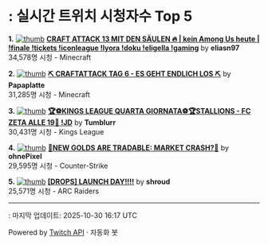 # : 실시간 트위치 시청자수 Top 5

**1.** [![thumb](https://static-cdn.jtvnw.net/previews-ttv/live_user_eliasn97-320x180.jpg)](https://twitch.tv/eliasn97)
**[CRAFT ATTACK 13 MIT DEN SÄULEN 🔥 | kein Among Us heute | !finale !tickets !iconleague !lyora !doku !eligella !gaming](https://twitch.tv/eliasn97)** by **eliasn97**<br>34,578명 시청  - Minecraft

**2.** [![thumb](https://static-cdn.jtvnw.net/previews-ttv/live_user_papaplatte-320x180.jpg)](https://twitch.tv/Papaplatte)
**[⛏️ CRAFTATTACK TAG 6 - ES GEHT ENDLICH LOS ⛏️](https://twitch.tv/Papaplatte)** by **Papaplatte**<br>31,285명 시청  - Minecraft

**3.** [![thumb](https://static-cdn.jtvnw.net/previews-ttv/live_user_tumblurr-320x180.jpg)](https://twitch.tv/Tumblurr)
**[🏆⚽KINGS LEAGUE QUARTA GIORNATA⚽🏆STALLIONS - FC ZETA ALLE 19🐎 !JD](https://twitch.tv/Tumblurr)** by **Tumblurr**<br>30,431명 시청  - Kings League

**4.** [![thumb](https://static-cdn.jtvnw.net/previews-ttv/live_user_ohnepixel-320x180.jpg)](https://twitch.tv/ohnePixel)
**[🔴NEW GOLDS ARE TRADABLE: MARKET CRASH?🔴](https://twitch.tv/ohnePixel)** by **ohnePixel**<br>29,595명 시청  - Counter-Strike

**5.** [![thumb](https://static-cdn.jtvnw.net/previews-ttv/live_user_shroud-320x180.jpg)](https://twitch.tv/shroud)
**[[DROPS] LAUNCH DAY!!!!](https://twitch.tv/shroud)** by **shroud**<br>25,571명 시청  - ARC Raiders


---
: 마지막 업데이트: 2025-10-30 16:17 UTC

Powered by [Twitch API](https://dev.twitch.tv/docs/api/reference) · 자동화 봇